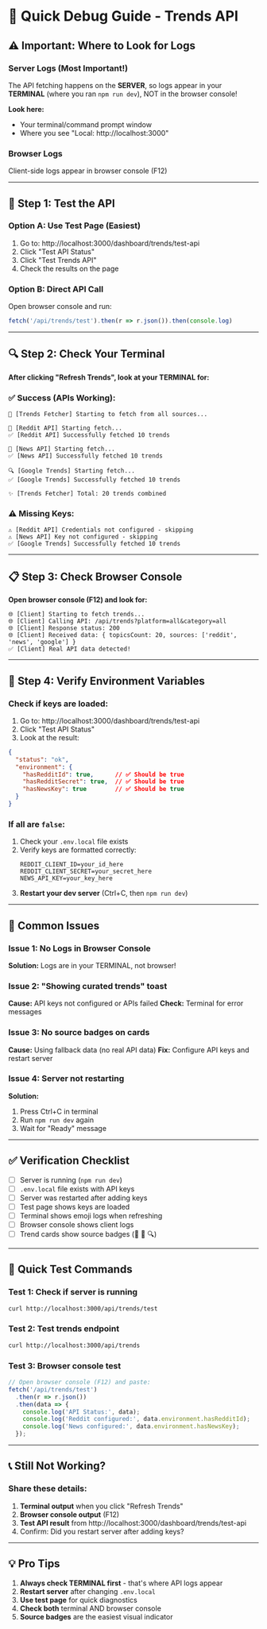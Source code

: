 # 🔧 Quick Debug Guide - Trends API

## ⚠️ Important: Where to Look for Logs

### Server Logs (Most Important!)
The API fetching happens on the **SERVER**, so logs appear in your **TERMINAL** (where you ran `npm run dev`), NOT in the browser console!

**Look here:**
- Your terminal/command prompt window
- Where you see "Local: http://localhost:3000"

### Browser Logs
Client-side logs appear in browser console (F12)

---

## 🧪 Step 1: Test the API

### Option A: Use Test Page (Easiest)
1. Go to: http://localhost:3000/dashboard/trends/test-api
2. Click "Test API Status"
3. Click "Test Trends API"
4. Check the results on the page

### Option B: Direct API Call
Open browser console and run:
```javascript
fetch('/api/trends/test').then(r => r.json()).then(console.log)
```

---

## 🔍 Step 2: Check Your Terminal

**After clicking "Refresh Trends", look at your TERMINAL for:**

### ✅ Success (APIs Working):
```
🚀 [Trends Fetcher] Starting to fetch from all sources...

🔴 [Reddit API] Starting fetch...
✅ [Reddit API] Successfully fetched 10 trends

📰 [News API] Starting fetch...
✅ [News API] Successfully fetched 10 trends

🔍 [Google Trends] Starting fetch...
✅ [Google Trends] Successfully fetched 10 trends

✨ [Trends Fetcher] Total: 20 trends combined
```

### ⚠️ Missing Keys:
```
⚠️ [Reddit API] Credentials not configured - skipping
⚠️ [News API] Key not configured - skipping
✅ [Google Trends] Successfully fetched 10 trends
```

---

## 📋 Step 3: Check Browser Console

**Open browser console (F12) and look for:**

```
🌐 [Client] Starting to fetch trends...
🌐 [Client] Calling API: /api/trends?platform=all&category=all
🌐 [Client] Response status: 200
🌐 [Client] Received data: { topicsCount: 20, sources: ['reddit', 'news', 'google'] }
✅ [Client] Real API data detected!
```

---

## 🔑 Step 4: Verify Environment Variables

### Check if keys are loaded:
1. Go to: http://localhost:3000/dashboard/trends/test-api
2. Click "Test API Status"
3. Look at the result:

```json
{
  "status": "ok",
  "environment": {
    "hasRedditId": true,      // ✅ Should be true
    "hasRedditSecret": true,  // ✅ Should be true
    "hasNewsKey": true        // ✅ Should be true
  }
}
```

### If all are `false`:
1. Check your `.env.local` file exists
2. Verify keys are formatted correctly:
   ```env
   REDDIT_CLIENT_ID=your_id_here
   REDDIT_CLIENT_SECRET=your_secret_here
   NEWS_API_KEY=your_key_here
   ```
3. **Restart your dev server** (Ctrl+C, then `npm run dev`)

---

## 🐛 Common Issues

### Issue 1: No Logs in Browser Console
**Solution:** Logs are in your TERMINAL, not browser!

### Issue 2: "Showing curated trends" toast
**Cause:** API keys not configured or APIs failed
**Check:** Terminal for error messages

### Issue 3: No source badges on cards
**Cause:** Using fallback data (no real API data)
**Fix:** Configure API keys and restart server

### Issue 4: Server not restarting
**Solution:** 
1. Press Ctrl+C in terminal
2. Run `npm run dev` again
3. Wait for "Ready" message

---

## ✅ Verification Checklist

- [ ] Server is running (`npm run dev`)
- [ ] `.env.local` file exists with API keys
- [ ] Server was restarted after adding keys
- [ ] Test page shows keys are loaded
- [ ] Terminal shows emoji logs when refreshing
- [ ] Browser console shows client logs
- [ ] Trend cards show source badges (🔴 📰 🔍)

---

## 🎯 Quick Test Commands

### Test 1: Check if server is running
```bash
curl http://localhost:3000/api/trends/test
```

### Test 2: Test trends endpoint
```bash
curl http://localhost:3000/api/trends
```

### Test 3: Browser console test
```javascript
// Open browser console (F12) and paste:
fetch('/api/trends/test')
  .then(r => r.json())
  .then(data => {
    console.log('API Status:', data);
    console.log('Reddit configured:', data.environment.hasRedditId);
    console.log('News configured:', data.environment.hasNewsKey);
  });
```

---

## 📞 Still Not Working?

### Share these details:
1. **Terminal output** when you click "Refresh Trends"
2. **Browser console output** (F12)
3. **Test API result** from http://localhost:3000/dashboard/trends/test-api
4. Confirm: Did you restart server after adding keys?

---

## 💡 Pro Tips

1. **Always check TERMINAL first** - that's where API logs appear
2. **Restart server** after changing `.env.local`
3. **Use test page** for quick diagnostics
4. **Check both** terminal AND browser console
5. **Source badges** are the easiest visual indicator
